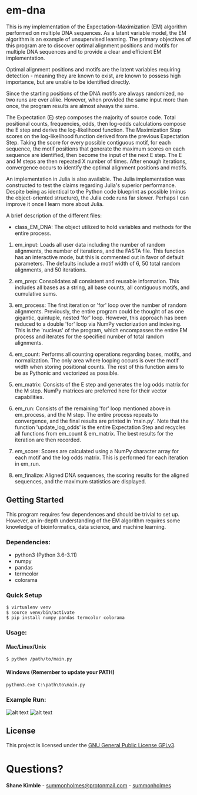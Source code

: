 # em-dna
This is my implementation of the Expectation-Maximization (EM) algorithm performed on multiple DNA sequences.  As a latent variable model, the EM algorithm is an example of unsupervised learning.  The primary objectives of this program are to discover optimal alignment positions and motifs for multiple DNA sequences and to provide a clear and efficient EM implementation.  

Optimal alignment positions and motifs are the latent variables requiring detection - meaning they are known to exist, are known to possess high importance, but are unable to be identified directly.

Since the starting positions of the DNA motifs are always randomized, no two runs are ever alike.  However, when provided the same input more than once, the program results are almost always the same.

The Expectation (E) step composes the majority of source code.  Total positional counts, frequencies, odds, then log-odds calculations compose the E step and derive the log-likelihood function.  The Maximization Step scores on the log-likelihood function derived from the previous Expectation Step.  Taking the score for every possible contiguous motif, for each sequence, the motif positions that generate the maximum scores on each sequence are identified, then become the input of the next E step.  The E and M steps are then repeated X number of times.  After enough iterations, convergence occurs to identify the optimal alignment positions and motifs. 

An implementation in Julia is also available.  The Julia implementation was constructed to test the claims regarding Julia's superior performance.  Despite being as identical to the Python code blueprint as possible (minus the object-oriented structure), the Julia code runs far slower.  Perhaps I can improve it once I learn more about Julia.

A brief description of the different files:
* class_EM_DNA: The object utilized to hold variables and methods for the entire process.

1. em_input: Loads all user data including the number of random alignments, the number of iterations, and the FASTA file.  This function has an interactive mode, but this is commented out in favor of default parameters.  The defaults include a motif width of 6, 50 total random alignments, and 50 iterations.

2. em_prep: Consolidates all consistent and reusable information.  This includes all bases as a string, all base counts, all contiguous motifs, and cumulative sums.

3. em_process: The first iteration or 'for' loop over the number of random alignments.  Previously, the entire program could be thought of as one gigantic, quintuple, nested 'for' loop.  However, this approach has been reduced to a double 'for' loop via NumPy vectorization and indexing.  This is the 'nucleus' of the program, which encompasses the entire EM process and iterates for the specified number of total random alignments.

4. em_count: Performs all counting operations regarding bases, motifs, and normalization.  The only area where looping occurs is over the motif width when storing positional counts.  The rest of this function aims to be as Pythonic and vectorized as possible.

5. em_matrix: Consists of the E step and generates the log odds matrix for the M step.  NumPy matrices are preferred here for their vector capabilities.

6. em_run: Consists of the remaining 'for' loop mentioned above in em_process, and the M step.  The entire process repeats to convergence, and the final results are printed in 'main.py'.  Note that the function 'update_log_odds' is the entire Expectation Step and recycles all functions from em_count & em_matrix.  The best results for the iteration are then recorded.

7. em_score: Scores are calculated using a NumPy character array for each motif and the log odds matrix.  This is performed for each iteration in em_run.

8. em_finalize: Aligned DNA sequences, the scoring results for the aligned sequences, and the maximum statistics are displayed.

## Getting Started
This program requires few dependences and should be trivial to set up.  However, an in-depth understanding of the EM algorithm requires some knowledge of bioinformatics, data science, and machine learning.

### Dependencies:
* python3 (Python 3.6-3.11)
* numpy
* pandas
* termcolor
* colorama

### Quick Setup
```
$ virtualenv venv
$ source venv/bin/activate
$ pip install numpy pandas termcolor colorama
```

### Usage:
#### Mac/Linux/Unix
```
$ python /path/to/main.py
```
#### Windows (Remember to update your PATH)
```
python3.exe C:\path\to\main.py
```
### Example Run:
![alt text](https://raw.githubusercontent.com/summonholmes/em-dna/master/Images/example.png)
![alt text](https://raw.githubusercontent.com/summonholmes/em-dna/master/Images/example_2.png)

## License
This project is licensed under the [GNU General Public License GPLv3](https://www.gnu.org/licenses/gpl-3.0.en.html).

# Questions?
**Shane Kimble** - summonholmes@protonmail.com - [summonholmes](https://github.com/summonholmes)
